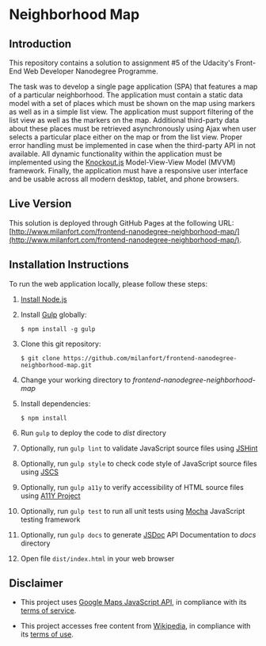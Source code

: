 # Neighborhood Map


## Introduction

This repository contains a solution to assignment #5 of the Udacity's Front-End Web Developer Nanodegree Programme.

The task was to develop a single page application (SPA) that features a map of a particular neighborhood.
The application must contain a static data model with a set of places which must be shown on the map using markers
as well as in a simple list view. The application must support filtering of the list view as well as the markers on the map.
Additional third-party data about these places must be retrieved asynchronously using Ajax when
user selects a particular place either on the map or from the list view.
Proper error handling must be implemented in case when the third-party API in not available. 
All dynamic functionality within the application must be implemented using the [Knockout.js](http://knockoutjs.com/)
Model-View-View Model (MVVM) framework.
Finally, the application must have a responsive user interface and be usable across
all modern desktop, tablet, and phone browsers.


## Live Version

This solution is deployed through GitHub Pages at the following URL:
[http://www.milanfort.com/frontend-nanodegree-neighborhood-map/](http://www.milanfort.com/frontend-nanodegree-neighborhood-map/).


## Installation Instructions

To run the web application locally, please follow these steps:

1. [Install Node.js](https://nodejs.org/en/download/)

2. Install [Gulp](http://gulpjs.com/) globally:
    ```
    $ npm install -g gulp
    ```

4. Clone this git repository:
    ```
    $ git clone https://github.com/milanfort/frontend-nanodegree-neighborhood-map.git
    ```

5. Change your working directory to _frontend-nanodegree-neighborhood-map_

6. Install dependencies:
    ```
    $ npm install
    ```

8. Run `gulp` to deploy the code to _dist_ directory

9. Optionally, run `gulp lint` to validate JavaScript source files using [JSHint](http://jshint.com/)

10. Optionally, run `gulp style` to check code style of JavaScript source files using [JSCS](http://jscs.info/)

11. Optionally, run `gulp a11y` to verify accessibility of HTML source files using [A11Y Project](http://a11yproject.com/)

12. Optionally, run `gulp test` to run all unit tests using [Mocha](https://mochajs.org/) JavaScript testing framework

13. Optionally, run `gulp docs` to generate [JSDoc](http://usejsdoc.org/) API Documentation to _docs_ directory

14. Open file `dist/index.html` in your web browser


## Disclaimer

* This project uses [Google Maps JavaScript API](https://developers.google.com/maps/documentation/javascript/),
in compliance with its [terms of service](https://developers.google.com/maps/terms).

* This project accesses free content from [Wikipedia](https://en.wikipedia.org/wiki/Main_Page),
in compliance with its [terms of use](https://wikimediafoundation.org/wiki/Terms_of_Use).
